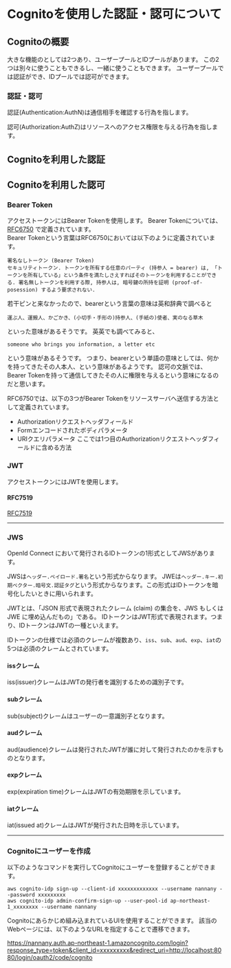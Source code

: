 # Cognitoを使用した認証・認可について

## Cognitoの概要

大きな機能のとしては2つあり、ユーザープールとIDプールがあります。
この2つは別々に使うこともできるし、一緒に使うこともできます。
ユーザープールでは認証ができ、IDプールでは認可ができます。

### 認証・認可

認証(Authentication:AuthN)は通信相手を確認する行為を指します。

認可(Authorization:AuthZ)はリソースへのアクセス権限を与える行為を指します。

## Cognitoを利用した認証

## Cognitoを利用した認可

### Bearer Token

アクセストークンにはBearer Tokenを使用します。
Bearer Tokenについては、[RFC6750](https://openid-foundation-japan.github.io/rfc6750.ja.html) で定義されています。  
Bearer Tokenという言葉はRFC6750においては以下のように定義されています。
```
署名なしトークン (Bearer Token)
セキュリティトークン. トークンを所有する任意のパーティ (持参人 = bearer) は, 「トークンを所有している」という条件を満たしさえすればそのトークンを利用することができる. 署名無しトークンを利用する際, 持参人は, 暗号鍵の所持を証明 (proof-of-posession) するよう要求されない.
```

若干ピンと来なかったので、bearerという言葉の意味は英和辞典で調べると
```
運ぶ人、運搬人、かごかき、(小切手・手形の)持参人、(手紙の)使者、実のなる草木
```

といった意味があるそうです。
英英でも調べてみると、
```
someone who brings you information, a letter etc
```

という意味があるそうです。
つまり、bearerという単語の意味としては、何かを持ってきたその人本人、という意味があるようです。
認可の文脈では、Bearer Tokenを持って通信してきたその人に権限を与えるという意味になるのだと思います。

RFC6750では、以下の3つがBearer Tokenをリソースサーバへ送信する方法として定義されています。
* Authorizationリクエストヘッダフィールド
* Formエンコードされたボディパラメータ
* URIクエリパラメータ
ここでは1つ目のAuthorizationリクエストヘッダフィールドに含める方法


### JWT

アクセストークンにはJWTを使用します。

#### RFC7519

[RFC7519](https://openid-foundation-japan.github.io/draft-ietf-oauth-json-web-token-11.ja.html) 

---
### JWS
OpenId Connect において発行されるIDトークンの1形式としてJWSがあります。

JWSは`ヘッダー.ペイロード.署名`という形式からなります。
JWEは`ヘッダー.キー.初期ベクター.暗号文.認証タグ`という形式からなります。この形式はIDトークンを暗号化したいときに用いられます。

JWTとは、「JSON 形式で表現されたクレーム (claim) の集合を、JWS もしくは JWE に埋め込んだもの」である。
IDトークンはJWT形式で表現されます。つまり、IDトークンはJWTの一種といえます。

IDトークンの仕様では必須のクレームが複数あり、`iss`、`sub`、`aud`、`exp`、`iat`の5つは必須のクレームとされています。

#### issクレーム
iss(issuer)クレームはJWTの発行者を識別するための識別子です。

#### subクレーム
sub(subject)クレームはユーザーの一意識別子となります。

#### audクレーム
aud(audience)クレームは発行されたJWTが誰に対して発行されたのかを示すものとなります。

#### expクレーム
exp(expiration time)クレームはJWTの有効期限を示しています。

#### iatクレーム
iat(issued at)クレームはJWTが発行された日時を示しています。

---

### Cognitoにユーザーを作成
以下のようなコマンドを実行してCognitoにユーザーを登録することができます。
```
aws cognito-idp sign-up --client-id xxxxxxxxxxxxx --username nannany --password xxxxxxxxx
aws cognito-idp admin-confirm-sign-up --user-pool-id ap-northeast-1_xxxxxxxx --username nannany
```

Cognitoにあらかじめ組み込まれているUIを使用することができます。
該当のWebページには、以下のようなURLを指定することで遷移できます。

https://nannany.auth.ap-northeast-1.amazoncognito.com/login?response_type=token&client_id=xxxxxxxxx&redirect_uri=http://localhost:8080/login/oauth2/code/cognito

